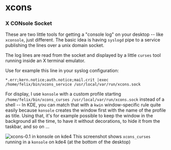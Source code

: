 # xcons
### X CONsole Socket

These are two little tools for getting a "console log" on your desktop --
like `xconsole`, just different. The basic idea is having `syslogd` pipe to
a service publishing the lines over a unix domain socket.

The log lines are read from the socket and displayed by a little `curses`
tool running inside an X terminal emulator.

Use for example this line in your syslog configuration:

    *.err;kern.notice;auth.notice;mail.crit |exec /home/felix/bin/xcons_service /usr/local/var/run/xcons.sock

For display, I use `konsole` with a custom profile starting
`/home/felix/bin/xcons_curses /usr/local/var/run/xcons.sock` instead of
a shell -- In KDE, you can match that with a `kwin` window-specific rule
quite easily because `konsole` creates the window first with the name of
the profile as title. Using that, it's for example possible to keep the window
in the background all the time, to have it without decorations, to hide it
from the taskbar, and so on ...

![xcons-0.1 in konsole on kde4](
https://raw.githubusercontent.com/Zirias/xcons/files/xcons-0.1_kde4.png)
This screenshot shows `xcons_curses` running in a `konsole` on kde4 (at the
bottom of the desktop)
